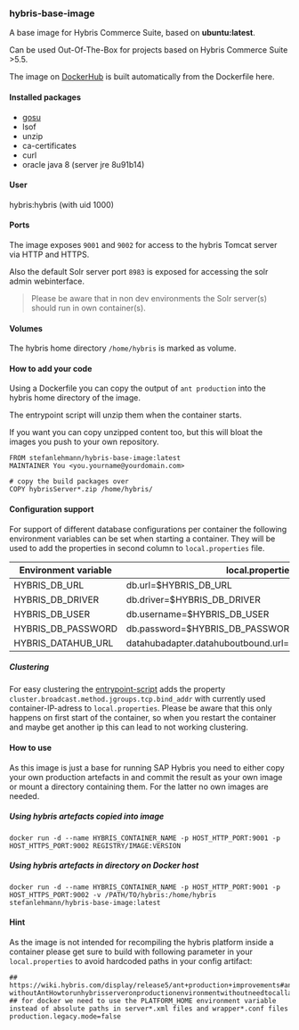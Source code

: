 ### hybris-base-image

A base image for Hybris Commerce Suite, based on **ubuntu:latest**.

Can be used Out-Of-The-Box for projects based on Hybris Commerce Suite >5.5.

The image on [DockerHub](https://hub.docker.com/r/stefanlehmann/hybris-base-image/ "DockerHub") is built automatically from the Dockerfile here.

#### Installed packages

* [gosu](https://github.com/tianon/gosu)
* lsof
* unzip
* ca-certificates 
* curl 
* oracle java 8 (server jre 8u91b14)

#### User
hybris:hybris (with uid 1000)

#### Ports
The image exposes ``9001`` and ``9002`` for access to the hybris Tomcat server via HTTP and HTTPS.

Also the default Solr server port ``8983`` is exposed for accessing the solr admin webinterface.
> Please be aware that in non dev environments the Solr server(s) should run in own container(s).

#### Volumes
The hybris home directory `/home/hybris` is marked as volume.

#### How to add your code

Using a Dockerfile you can copy the output of ``ant production`` into the hybris home directory of the image.

The entrypoint script will unzip them when the container starts.

If you want you can copy unzipped content too, but this will bloat the images you push to your own repository.

	FROM stefanlehmann/hybris-base-image:latest
	MAINTAINER You <you.yourname@yourdomain.com>

	# copy the build packages over
	COPY hybrisServer*.zip /home/hybris/

#### Configuration support

For support of different database configurations per container the following environment variables can be set when starting a container.
They will be used to add the properties in second column to ``local.properties`` file.

| Environment variable | local.properties          								|
|----------------------|--------------------------------------------------------|
| HYBRIS_DB_URL        | db.url=$HYBRIS_DB_URL           						|
| HYBRIS_DB_DRIVER     | db.driver=$HYBRIS_DB_DRIVER     						|
| HYBRIS_DB_USER       | db.username=$HYBRIS_DB_USER    						|
| HYBRIS_DB_PASSWORD   | db.password=$HYBRIS_DB_PASSWORD 						|
| HYBRIS_DATAHUB_URL   | datahubadapter.datahuboutbound.url=$HYBRIS_DATAHUB_URL |

##### Clustering


For easy clustering the [entrypoint-script](entrypoint.sh) adds the property ``cluster.broadcast.method.jgroups.tcp.bind_addr`` with currently used container-IP-adress to `local.properties`.
Please be aware that this only happens on first start of the container, so when you restart the container and maybe get another ip this can lead to not working clustering.

#### How to use

As this image is just a base for running SAP Hybris you need to either copy your own production artefacts in and commit the result as your own image or mount a directory containing them.
For the latter no own images are needed.

##### Using hybris artefacts copied into image

	docker run -d --name HYBRIS_CONTAINER_NAME -p HOST_HTTP_PORT:9001 -p HOST_HTTPS_PORT:9002 REGISTRY/IMAGE:VERSION

##### Using hybris artefacts in directory on Docker host

	docker run -d --name HYBRIS_CONTAINER_NAME -p HOST_HTTP_PORT:9001 -p HOST_HTTPS_PORT:9002 -v /PATH/TO/hybris:/home/hybris stefanlehmann/hybris-base-image:latest

#### Hint

As the image is not intended for recompiling the hybris platform inside a container please get sure to build with following parameter in your ``local.properties`` to avoid hardcoded paths in your config artifact:

	
	## https://wiki.hybris.com/display/release5/ant+production+improvements#antproductionimprovements-withoutAntHowtorunhybrisserveronproductionenvironmentwithoutneedtocallanyanttarget
	## for docker we need to use the PLATFORM_HOME environment variable instead of absolute paths in server*.xml files and wrapper*.conf files
	production.legacy.mode=false
